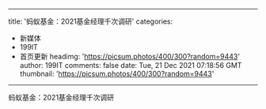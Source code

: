 
---
title: '蚂蚁基金：2021基金经理千次调研'
categories: 
 - 新媒体
 - 199IT
 - 首页更新
headimg: 'https://picsum.photos/400/300?random=9443'
author: 199IT
comments: false
date: Tue, 21 Dec 2021 07:18:56 GMT
thumbnail: 'https://picsum.photos/400/300?random=9443'
---

<div>   
蚂蚁基金：2021基金经理千次调研  
</div>
            